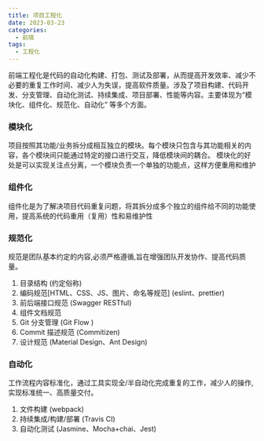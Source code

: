 ```yaml
---
title: 项目工程化
date: 2023-03-23
categories:
  - 前端
tags:
  - 工程化
---
```


前端工程化是代码的自动化构建、打包、测试及部署，从而提高开发效率、减少不必要的重复工作时间、减少人为失误，提高软件质量。涉及了项目构建、代码开发、分支管理、自动化测试、持续集成、项目部署、性能等内容。主要体现为“模块化、组件化、规范化、自动化” 等多个方面。

### 模块化

项目按照其功能/业务拆分成相互独立的模块。每个模块只包含与其功能相关的内容，各个模块间只能通过特定的接口进行交互，降低模块间的耦合。 模块化的好处是可以实现关注点分离，一个模块负责一个单独的功能点，这样方便重用和维护

### 组件化

组件化是为了解决项目代码重复问题，将其拆分成多个独立的组件给不同的功能使用，提高系统的代码重用（复用）性和易维护性

### 规范化

规范是团队基本约定的内容,必须严格遵循,旨在增强团队开发协作、提高代码质量。

1. 目录结构 (约定俗称)
2. 编码规范[HTML、CSS、JS、图片、命名等规范] (eslint、prettier)
3. 前后端接口规范 (Swagger RESTful)
4. 组件文档规范
5. Git 分支管理 (Git Flow )
6. Commit 描述规范 (Commitizen)
7. 设计规范 (Material Design、Ant Design)

### 自动化

工作流程内容标准化，通过工具实现全/半自动化完成重复的工作，减少人的操作,实现标准统一、高质量交付。

1. 文件构建 (webpack)
2. 持续集成/构建/部署 (Travis CI)
3. 自动化测试 (Jasmine、Mocha+chai、Jest)
